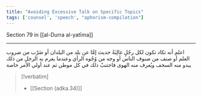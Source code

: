 ```yaml
---
title: "Avoiding Excessive Talk on Specific Topics"
tags: ['counsel', 'speech', "aphorism-compilation"]
---
```


 Section 79 in [[al-Durra al-yatīma]]

---
اعلم أنه تكاد تكون لكل رجُلٍ غالِبَةُ حديث إمَّا عن بلد من البلدان أو ضَرْب من ضروب العلم أو صنف من صنوف الناس أو وجه من وُجُوه الرأي وعندما يغرم به الرجل من ذلك يبدو منه السخف ويُعرف منه الهوى فاجتنبْ ذلك في كل موطن ثم عند أولي الأمر خاصة

> [!verbatim]
> - [[Section (adka.34)]]
